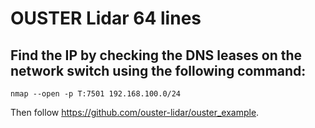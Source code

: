 # OUSTER Lidar 64 lines

## Find the IP by checking the DNS leases on the network switch using the following command:
```
nmap --open -p T:7501 192.168.100.0/24
```

Then follow https://github.com/ouster-lidar/ouster_example.



